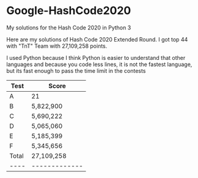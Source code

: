# Google-HashCode2020
My solutions for the Hash Code 2020 in Python 3

Here are my solutions of Hash Code 2020 Extended Round. I got top 44 with "TnT" Team with 27,109,258 points.

I used Python because I think Python is easier to understand that other languages and because you code less lines, it is not the fastest language, but its fast enough to pass the time limit in the contests 

Test | Score
---- | -------------
A    | 21
B    | 5,822,900
C    | 5,690,222
D    | 5,065,060
E    | 5,185,399
F    | 5,345,656
Total | 27,109,258
---- | -------------
